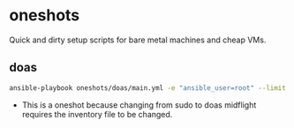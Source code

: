 # oneshots

Quick and dirty setup scripts for bare metal machines and cheap VMs.

## doas

```bash
ansible-playbook oneshots/doas/main.yml -e "ansible_user=root" --limit <host>
```

* This is a oneshot because changing from sudo to doas midflight requires the inventory file to be changed.
